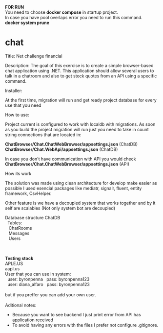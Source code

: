<b>FOR RUN </b><br>
You need to choose <b>docker compose</b> in startup project. <br>
In case you have pool overlaps error you need to run this command. <br>
<b>docker system prune</b>
# chat
Title: Net challenge financial

Description: 
The goal of this exercise is to create a simple browser-based chat application using .NET.
This application should allow several users to talk in a chatroom and also to get stock quotes
from an API using a specific command.

Installer:

At the first time, migration will run and get ready project database for every use that you need 

How to use:

Project current is configured to work with localdb with migrations.
As soon as you build the project migration will run just you need 
to take in count string connections that are located in:

<b>ChatBrowser/Chat.ChatWebBrowser/appsettings.json </b> (ChatDB)<br>
<b>ChatBrowser/Chat.WebApi/appsettings.json</b> (ChatDB)

In case you don't have communication with API you would check 
<b>ChatBrowser/Chat.ChatWebBrowser/appsettings.json</b> (API)

How its work

The solution was made using clean architecture for develop make easier as possible
I used esencial packages like mediatr, signalr, fluent, entity framework, CsvHelper.

Other feature is we have a decoupled system that works together 
and by it self are scalables (Not only system bot are decoupled) 


Database structure
ChatDB<br>
&nbsp;&nbsp;Tables:<br>
&nbsp;&nbsp;&nbsp;ChatRooms<br>
&nbsp;&nbsp;&nbsp;Messages<br>
&nbsp;&nbsp;&nbsp;Users<br>

<br><br>
<b>Testing stock</b><br>
APLE.US<br>
aapl.us<br>
User that you can use in system:<br>
&nbsp;&nbsp;user: byronpenna&nbsp;&nbsp; 	pass: byronpenna123<br>
&nbsp;&nbsp;user: diana_alfaro&nbsp;&nbsp; 	pass: byronpenna123<br>
<br>
but if you preffer you can add your own user.<br>
<br>
Aditional notes:<br>
* Because you want to see backend I just print error from API has application received<br>
* To avoid having any errors with the files I prefer not configure .gitignore.<br>
